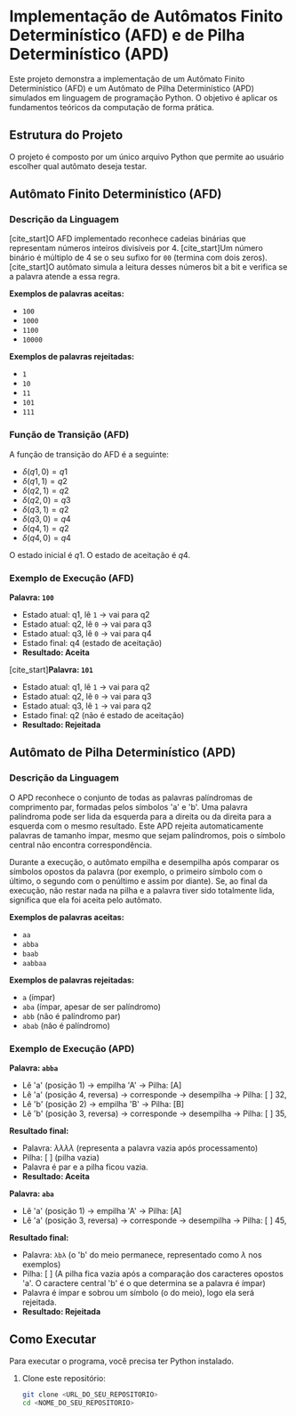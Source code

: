# Implementação de Autômatos Finito Determinístico (AFD) e de Pilha Determinístico (APD)

Este projeto demonstra a implementação de um Autômato Finito Determinístico (AFD) e um Autômato de Pilha Determinístico (APD) simulados em linguagem de programação Python. O objetivo é aplicar os fundamentos teóricos da computação de forma prática.

## Estrutura do Projeto

O projeto é composto por um único arquivo Python que permite ao usuário escolher qual autômato deseja testar.

## Autômato Finito Determinístico (AFD)

### Descrição da Linguagem

[cite_start]O AFD implementado reconhece cadeias binárias que representam números inteiros divisíveis por 4. [cite_start]Um número binário é múltiplo de 4 se o seu sufixo for `00` (termina com dois zeros). [cite_start]O autômato simula a leitura desses números bit a bit e verifica se a palavra atende a essa regra.

**Exemplos de palavras aceitas:**
* `100`
* `1000`
* `1100`
* `10000`

**Exemplos de palavras rejeitadas:**
* `1`
* `10`
* `11`
* `101`
* `111`

### Função de Transição (AFD)

A função de transição do AFD é a seguinte:

* $\delta(q1, 0) = q1$
* $\delta(q1, 1) = q2$
* $\delta(q2, 1) = q2$
* $\delta(q2, 0) = q3$
* $\delta(q3, 1) = q2$
* $\delta(q3, 0) = q4$
* $\delta(q4, 1) = q2$
* $\delta(q4, 0) = q4$

O estado inicial é $q1$. O estado de aceitação é $q4$.

### Exemplo de Execução (AFD)

**Palavra: `100`**
* Estado atual: q1, lê `1` $\rightarrow$ vai para q2
* Estado atual: q2, lê `0` $\rightarrow$ vai para q3
* Estado atual: q3, lê `0` $\rightarrow$ vai para q4
* Estado final: q4 (estado de aceitação)
* **Resultado: Aceita**

[cite_start]**Palavra: `101`**
* Estado atual: q1, lê `1` $\rightarrow$ vai para q2
* Estado atual: q2, lê `0` $\rightarrow$ vai para q3
* Estado atual: q3, lê `1` $\rightarrow$ vai para q2
* Estado final: q2 (não é estado de aceitação)
* **Resultado: Rejeitada**

## Autômato de Pilha Determinístico (APD)

### Descrição da Linguagem

O APD reconhece o conjunto de todas as palavras palíndromas de comprimento par, formadas pelos símbolos 'a' e 'b'. Uma palavra palíndroma pode ser lida da esquerda para a direita ou da direita para a esquerda com o mesmo resultado. Este APD rejeita automaticamente palavras de tamanho ímpar, mesmo que sejam palíndromos, pois o símbolo central não encontra correspondência.

Durante a execução, o autômato empilha e desempilha após comparar os símbolos opostos da palavra (por exemplo, o primeiro símbolo com o último, o segundo com o penúltimo e assim por diante). Se, ao final da execução, não restar nada na pilha e a palavra tiver sido totalmente lida, significa que ela foi aceita pelo autômato.

**Exemplos de palavras aceitas:**
* `aa`
* `abba`
* `baab`
* `aabbaa`

**Exemplos de palavras rejeitadas:**
* `a` (ímpar)
* `aba` (ímpar, apesar de ser palíndromo)
* `abb` (não é palíndromo par)
* `abab` (não é palíndromo)

### Exemplo de Execução (APD)

**Palavra: `abba`**
* Lê 'a' (posição 1) $\rightarrow$ empilha 'A' $\rightarrow$ Pilha: [A]
* Lê 'a' (posição 4, reversa) $\rightarrow$ corresponde $\rightarrow$ desempilha $\rightarrow$ Pilha: [ ] 32, 
* Lê 'b' (posição 2) $\rightarrow$ empilha 'B' $\rightarrow$ Pilha: [B]
* Lê 'b' (posição 3, reversa) $\rightarrow$ corresponde $\rightarrow$ desempilha $\rightarrow$ Pilha: [ ] 35, 

**Resultado final:**
* Palavra: $\lambda\lambda\lambda\lambda$ (representa a palavra vazia após processamento)
* Pilha: [ ] (pilha vazia)
* Palavra é par e a pilha ficou vazia.
* **Resultado: Aceita**

**Palavra: `aba`**
* Lê 'a' (posição 1) $\rightarrow$ empilha 'A' $\rightarrow$ Pilha: [A]
* Lê 'a' (posição 3, reversa) $\rightarrow$ corresponde $\rightarrow$ desempilha $\rightarrow$ Pilha: [ ] 45, 

**Resultado final:**
* Palavra: `λbλ` (o 'b' do meio permanece, representado como $\lambda$ nos exemplos)
* Pilha: [ ] (A pilha fica vazia após a comparação dos caracteres opostos 'a'. O caractere central 'b' é o que determina se a palavra é ímpar)
* Palavra é ímpar e sobrou um símbolo (o do meio), logo ela será rejeitada.
* **Resultado: Rejeitada**

## Como Executar

Para executar o programa, você precisa ter Python instalado.

1. Clone este repositório:
   ```bash
   git clone <URL_DO_SEU_REPOSITORIO>
   cd <NOME_DO_SEU_REPOSITORIO>

